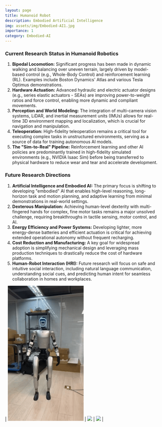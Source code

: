 ```yaml
---
layout: page
title: Humanoid Robot
description: Embodied Artificial Intelligence 
img: assets/img/Embodied-AI1.jpg
importance: 1
category: Embodied-AI
---
```



### **Current Research Status in Humanoid Robotics**

1.  **Bipedal Locomotion:** Significant progress has been made in dynamic walking and balancing over uneven terrain, largely driven by model-based control (e.g., Whole-Body Control) and reinforcement learning (RL). Examples include Boston Dynamics' Atlas and various Tesla Optimus demonstrations.
2.  **Hardware Actuation:** Advanced hydraulic and electric actuator designs (e.g., series elastic actuators - SEAs) are improving power-to-weight ratios and force control, enabling more dynamic and compliant movements.
3.  **Perception and World Modeling:** The integration of multi-camera vision systems, LiDAR, and inertial measurement units (IMUs) allows for real-time 3D environment mapping and localization, which is crucial for navigation and manipulation.
4.  **Teleoperation:** High-fidelity teleoperation remains a critical tool for executing complex tasks in unstructured environments, serving as a source of data for training autonomous AI models.
5.  **The "Sim-to-Real" Pipeline:** Reinforcement learning and other AI policies are predominantly trained in high-fidelity simulated environments (e.g., NVIDIA Isaac Sim) before being transferred to physical hardware to reduce wear and tear and accelerate development.

### **Future Research Directions**

1.  **Artificial Intelligence and Embodied AI:** The primary focus is shifting to developing "embodied" AI that enables high-level reasoning, long-horizon task and motion planning, and adaptive learning from minimal demonstrations in real-world settings.
2.  **Dexterous Manipulation:** Achieving human-level dexterity with multi-fingered hands for complex, fine motor tasks remains a major unsolved challenge, requiring breakthroughs in tactile sensing, motor control, and AI.
3.  **Energy Efficiency and Power Systems:** Developing lighter, more energy-dense batteries and efficient actuation is critical for achieving extended operational autonomy without frequent recharging.
4.  **Cost Reduction and Manufacturing:** A key goal for widespread adoption is simplifying mechanical design and leveraging mass production techniques to drastically reduce the cost of hardware platforms.
5.  **Human-Robot Interaction (HRI):** Future research will focus on safe and intuitive social interaction, including natural language communication, understanding social cues, and predicting human intent for seamless collaboration in homes and workplaces.


| <img src="/assets/img/images/videos/G1-3.gif" width="250"  /> | <img src="/assets/img/images/videos/G1-2.gif" width="250"  /> | <img src="/assets/img/images/videos/G1-1.gif" width="250"  /> | 
